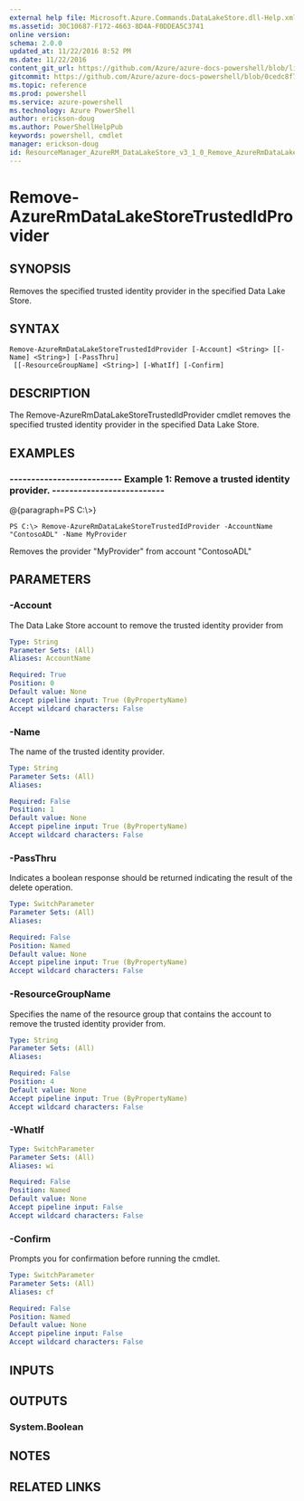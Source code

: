```yaml
---
external help file: Microsoft.Azure.Commands.DataLakeStore.dll-Help.xml
ms.assetid: 30C10687-F172-4663-8D4A-F0DDEA5C3741
online version: 
schema: 2.0.0
updated_at: 11/22/2016 8:52 PM
ms.date: 11/22/2016
content_git_url: https://github.com/Azure/azure-docs-powershell/blob/live/azureps-cmdlets-docs/ResourceManager/AzureRM.DataLakeStore/v3.1.0/Remove-AzureRmDataLakeStoreTrustedIdProvider.md
gitcommit: https://github.com/Azure/azure-docs-powershell/blob/0cedc8f73bc96cf5ac4c69144e17b3de601fd3cc/azureps-cmdlets-docs/ResourceManager/AzureRM.DataLakeStore/v3.1.0/Remove-AzureRmDataLakeStoreTrustedIdProvider.md
ms.topic: reference
ms.prod: powershell
ms.service: azure-powershell
ms.technology: Azure PowerShell
author: erickson-doug
ms.author: PowerShellHelpPub
keywords: powershell, cmdlet
manager: erickson-doug
id: ResourceManager_AzureRM_DataLakeStore_v3_1_0_Remove_AzureRmDataLakeStoreTrustedIdProvider_md
---
```


# Remove-AzureRmDataLakeStoreTrustedIdProvider

## SYNOPSIS
Removes the specified trusted identity provider in the specified Data Lake Store.

## SYNTAX

```
Remove-AzureRmDataLakeStoreTrustedIdProvider [-Account] <String> [[-Name] <String>] [-PassThru]
 [[-ResourceGroupName] <String>] [-WhatIf] [-Confirm]
```

## DESCRIPTION
The Remove-AzureRmDataLakeStoreTrustedIdProvider cmdlet removes the specified trusted identity provider in the specified Data Lake Store.

## EXAMPLES

### --------------------------  Example 1: Remove a trusted identity provider.  --------------------------
@{paragraph=PS C:\\\>}

```
PS C:\> Remove-AzureRmDataLakeStoreTrustedIdProvider -AccountName "ContosoADL" -Name MyProvider
```

Removes the provider "MyProvider" from account "ContosoADL"

## PARAMETERS

### -Account
The Data Lake Store account to remove the trusted identity provider from

```yaml
Type: String
Parameter Sets: (All)
Aliases: AccountName

Required: True
Position: 0
Default value: None
Accept pipeline input: True (ByPropertyName)
Accept wildcard characters: False
```

### -Name
The name of the trusted identity provider.

```yaml
Type: String
Parameter Sets: (All)
Aliases: 

Required: False
Position: 1
Default value: None
Accept pipeline input: True (ByPropertyName)
Accept wildcard characters: False
```

### -PassThru
Indicates a boolean response should be returned indicating the result of the delete operation.

```yaml
Type: SwitchParameter
Parameter Sets: (All)
Aliases: 

Required: False
Position: Named
Default value: None
Accept pipeline input: True (ByPropertyName)
Accept wildcard characters: False
```

### -ResourceGroupName
Specifies the name of the resource group that contains the account to remove the trusted identity provider from.

```yaml
Type: String
Parameter Sets: (All)
Aliases: 

Required: False
Position: 4
Default value: None
Accept pipeline input: True (ByPropertyName)
Accept wildcard characters: False
```

### -WhatIf


```yaml
Type: SwitchParameter
Parameter Sets: (All)
Aliases: wi

Required: False
Position: Named
Default value: None
Accept pipeline input: False
Accept wildcard characters: False
```

### -Confirm
Prompts you for confirmation before running the cmdlet.

```yaml
Type: SwitchParameter
Parameter Sets: (All)
Aliases: cf

Required: False
Position: Named
Default value: None
Accept pipeline input: False
Accept wildcard characters: False
```

## INPUTS

## OUTPUTS

### System.Boolean

## NOTES

## RELATED LINKS

